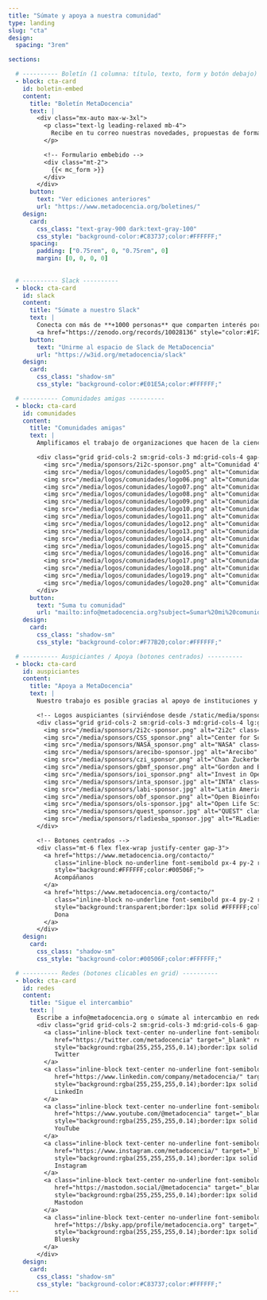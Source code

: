 ```yaml
---
title: "Súmate y apoya a nuestra comunidad"
type: landing
slug: "cta"
design:
  spacing: "3rem"

sections:

  # ---------- Boletín (1 columna: título, texto, form y botón debajo) ----------
  - block: cta-card
    id: boletin-embed
    content:
      title: "Boletín MetaDocencia"
      text: |
        <div class="mx-auto max-w-3xl">
          <p class="text-lg leading-relaxed mb-4">
            Recibe en tu correo nuestras novedades, propuestas de formación, oportunidades y eventos de interés.
          </p>

          <!-- Formulario embebido -->
          <div class="mt-2">
            {{< mc_form >}}
          </div>
        </div>
      button:
        text: "Ver ediciones anteriores"
        url: "https://www.metadocencia.org/boletines/"
    design:
      card:
        css_class: "text-gray-900 dark:text-gray-100"
        css_style: "background-color:#C83737;color:#FFFFFF;"
      spacing:
        padding: ["0.75rem", 0, "0.75rem", 0]
        margin: [0, 0, 0, 0]
    
    
  # ---------- Slack ----------
  - block: cta-card
    id: slack
    content:
      title: "Súmate a nuestro Slack"
      text: |
        Conecta con más de **+1000 personas** que comparten interés por la educación, la ciencia abierta y la colaboración.
        <a href="https://zenodo.org/records/10028136" style="color:#1F2937;text-decoration:underline;">Qué es Slack y cómo puedo sumarme a la conversación</a>
      button:
        text: "Unirme al espacio de Slack de MetaDocencia"
        url: "https://w3id.org/metadocencia/slack"
    design:
      card:
        css_class: "shadow-sm"
        css_style: "background-color:#E01E5A;color:#FFFFFF;"

  # ---------- Comunidades amigas ----------
  - block: cta-card
    id: comunidades
    content:
      title: "Comunidades amigas"
      text: |
        Amplificamos el trabajo de organizaciones que hacen de la ciencia abierta un esfuerzo global, colectivo y comunitario.

        <div class="grid grid-cols-2 sm:grid-cols-3 md:grid-cols-4 gap-6 items-center mt-4">
          <img src="/media/sponsors/2i2c-sponsor.png" alt="Comunidad 4" class="max-h-10 w-auto opacity-95">
          <img src="/media/logos/comunidades/logo05.png" alt="Comunidad 5" class="max-h-10 w-auto opacity-95">
          <img src="/media/logos/comunidades/logo06.png" alt="Comunidad 6" class="max-h-10 w-auto opacity-95">
          <img src="/media/logos/comunidades/logo07.png" alt="Comunidad 7" class="max-h-10 w-auto opacity-95">
          <img src="/media/logos/comunidades/logo08.png" alt="Comunidad 8" class="max-h-10 w-auto opacity-95">
          <img src="/media/logos/comunidades/logo09.png" alt="Comunidad 9" class="max-h-10 w-auto opacity-95">
          <img src="/media/logos/comunidades/logo10.png" alt="Comunidad 10" class="max-h-10 w-auto opacity-95">
          <img src="/media/logos/comunidades/logo11.png" alt="Comunidad 11" class="max-h-10 w-auto opacity-95">
          <img src="/media/logos/comunidades/logo12.png" alt="Comunidad 12" class="max-h-10 w-auto opacity-95">
          <img src="/media/logos/comunidades/logo13.png" alt="Comunidad 13" class="max-h-10 w-auto opacity-95">
          <img src="/media/logos/comunidades/logo14.png" alt="Comunidad 14" class="max-h-10 w-auto opacity-95">
          <img src="/media/logos/comunidades/logo15.png" alt="Comunidad 15" class="max-h-10 w-auto opacity-95">
          <img src="/media/logos/comunidades/logo16.png" alt="Comunidad 16" class="max-h-10 w-auto opacity-95">
          <img src="/media/logos/comunidades/logo17.png" alt="Comunidad 17" class="max-h-10 w-auto opacity-95">
          <img src="/media/logos/comunidades/logo18.png" alt="Comunidad 18" class="max-h-10 w-auto opacity-95">
          <img src="/media/logos/comunidades/logo19.png" alt="Comunidad 19" class="max-h-10 w-auto opacity-95">
          <img src="/media/logos/comunidades/logo20.png" alt="Comunidad 20" class="max-h-10 w-auto opacity-95">
        </div>
      button:
        text: "Suma tu comunidad"
        url: "mailto:info@metadocencia.org?subject=Sumar%20mi%20comunidad"
    design:
      card:
        css_class: "shadow-sm"
        css_style: "background-color:#F77B20;color:#FFFFFF;"

  # ---------- Auspiciantes / Apoya (botones centrados) ----------
  - block: cta-card
    id: auspiciantes
    content:
      title: "Apoya a MetaDocencia"
      text: |
        Nuestro trabajo es posible gracias al apoyo de instituciones y organizaciones que comparten nuestra misión.

        <!-- Logos auspiciantes (sirviéndose desde /static/media/sponsors/) -->
        <div class="grid grid-cols-2 sm:grid-cols-3 md:grid-cols-4 lg:grid-cols-6 gap-6 items-center mt-4">
          <img src="/media/sponsors/2i2c-sponsor.png" alt="2i2c" class="max-h-10 w-auto opacity-95" loading="lazy">
          <img src="/media/sponsors/CSS_sponsor.png" alt="Center for Scientific Software" class="max-h-10 w-auto opacity-95" loading="lazy">
          <img src="/media/sponsors/NASA_sponsor.png" alt="NASA" class="max-h-10 w-auto opacity-95" loading="lazy">
          <img src="/media/sponsors/arecibo-sponsor.jpg" alt="Arecibo" class="max-h-10 w-auto opacity-95" loading="lazy">
          <img src="/media/sponsors/czi_sponsor.png" alt="Chan Zuckerberg Initiative" class="max-h-10 w-auto opacity-95" loading="lazy">
          <img src="/media/sponsors/gbmf_sponsor.png" alt="Gordon and Betty Moore Foundation" class="max-h-10 w-auto opacity-95" loading="lazy">
          <img src="/media/sponsors/ioi_sponsor.png" alt="Invest in Open Infrastructure" class="max-h-10 w-auto opacity-95" loading="lazy">
          <img src="/media/sponsors/inta_sponsor.jpg" alt="INTA" class="max-h-10 w-auto opacity-95" loading="lazy">
          <img src="/media/sponsors/labi-sponsor.jpg" alt="Latin American Bioimaging" class="max-h-10 w-auto opacity-95" loading="lazy">
          <img src="/media/sponsors/obf_sponsor.png" alt="Open Bioinformatics Foundation" class="max-h-10 w-auto opacity-95" loading="lazy">
          <img src="/media/sponsors/ols-sponsor.jpg" alt="Open Life Science" class="max-h-10 w-auto opacity-95" loading="lazy">
          <img src="/media/sponsors/quest_sponsor.jpg" alt="QUEST" class="max-h-10 w-auto opacity-95" loading="lazy">
          <img src="/media/sponsors/rladiesba_sponsor.jpg" alt="RLadies Buenos Aires" class="max-h-10 w-auto opacity-95" loading="lazy">
        </div>

        <!-- Botones centrados -->
        <div class="mt-6 flex flex-wrap justify-center gap-3">
          <a href="https://www.metadocencia.org/contacto/"
             class="inline-block no-underline font-semibold px-4 py-2 rounded-md"
             style="background:#FFFFFF;color:#00506F;">
             Acompáñanos
          </a>
          <a href="https://www.metadocencia.org/contacto/"
             class="inline-block no-underline font-semibold px-4 py-2 rounded-md"
             style="background:transparent;border:1px solid #FFFFFF;color:#FFFFFF;">
             Dona
          </a>
        </div>
    design:
      card:
        css_class: "shadow-sm"
        css_style: "background-color:#00506F;color:#FFFFFF;"

  # ---------- Redes (botones clicables en grid) ----------
  - block: cta-card
    id: redes
    content:
      title: "Sigue el intercambio"
      text: |
        Escribe a info@metadocencia.org o súmate al intercambio en redes sociales: @metadocencia
        <div class="grid grid-cols-2 sm:grid-cols-3 md:grid-cols-6 gap-3 mt-3">
          <a class="inline-block text-center no-underline font-semibold px-3 py-2 rounded-full"
             href="https://twitter.com/metadocencia" target="_blank" rel="noopener"
             style="background:rgba(255,255,255,0.14);border:1px solid rgba(255,255,255,0.35);color:#FFFFFF;">
             Twitter
          </a>
          <a class="inline-block text-center no-underline font-semibold px-3 py-2 rounded-full"
             href="https://www.linkedin.com/company/metadocencia/" target="_blank" rel="noopener"
             style="background:rgba(255,255,255,0.14);border:1px solid rgba(255,255,255,0.35);color:#FFFFFF;">
             LinkedIn
          </a>
          <a class="inline-block text-center no-underline font-semibold px-3 py-2 rounded-full"
             href="https://www.youtube.com/@metadocencia" target="_blank" rel="noopener"
             style="background:rgba(255,255,255,0.14);border:1px solid rgba(255,255,255,0.35);color:#FFFFFF;">
             YouTube
          </a>
          <a class="inline-block text-center no-underline font-semibold px-3 py-2 rounded-full"
             href="https://www.instagram.com/metadocencia/" target="_blank" rel="noopener"
             style="background:rgba(255,255,255,0.14);border:1px solid rgba(255,255,255,0.35);color:#FFFFFF;">
             Instagram
          </a>
          <a class="inline-block text-center no-underline font-semibold px-3 py-2 rounded-full"
             href="https://mastodon.social/@metadocencia" target="_blank" rel="me noopener"
             style="background:rgba(255,255,255,0.14);border:1px solid rgba(255,255,255,0.35);color:#FFFFFF;">
             Mastodon
          </a>
          <a class="inline-block text-center no-underline font-semibold px-3 py-2 rounded-full"
             href="https://bsky.app/profile/metadocencia.org" target="_blank" rel="noopener"
             style="background:rgba(255,255,255,0.14);border:1px solid rgba(255,255,255,0.35);color:#FFFFFF;">
             Bluesky
          </a>
        </div>
    design:
      card:
        css_class: "shadow-sm"
        css_style: "background-color:#C83737;color:#FFFFFF;"
---
```

